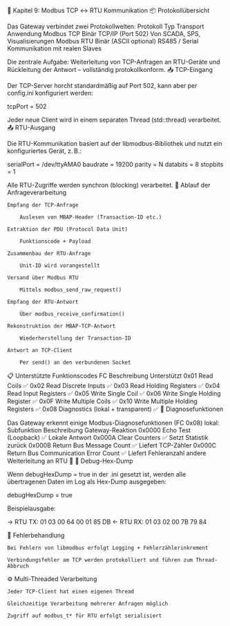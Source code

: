 🔄 Kapitel 9: Modbus TCP ↔ RTU Kommunikation
📦 Protokollübersicht

Das Gateway verbindet zwei Protokollwelten:
Protokoll	Typ	Transport	Anwendung
Modbus TCP	Binär	TCP/IP (Port 502)	Von SCADA, SPS, Visualisierungen
Modbus RTU	Binär (ASCII optional)	RS485 / Serial	Kommunikation mit realen Slaves

Die zentrale Aufgabe: Weiterleitung von TCP-Anfragen an RTU-Geräte und Rückleitung der Antwort – vollständig protokollkonform.
📥 TCP-Eingang

Der TCP-Server horcht standardmäßig auf Port 502, kann aber per config.ini konfiguriert werden:

tcpPort = 502

Jeder neue Client wird in einem separaten Thread (std::thread) verarbeitet.
📤 RTU-Ausgang

Die RTU-Kommunikation basiert auf der libmodbus-Bibliothek und nutzt ein konfiguriertes Gerät, z. B.:

serialPort = /dev/ttyAMA0
baudrate = 19200
parity = N
databits = 8
stopbits = 1

Alle RTU-Zugriffe werden synchron (blocking) verarbeitet.
🔄 Ablauf der Anfrageverarbeitung

    Empfang der TCP-Anfrage

        Auslesen von MBAP-Header (Transaction-ID etc.)

    Extraktion der PDU (Protocol Data Unit)

        Funktionscode + Payload

    Zusammenbau der RTU-Anfrage

        Unit-ID wird vorangestellt

    Versand über Modbus RTU

        Mittels modbus_send_raw_request()

    Empfang der RTU-Antwort

        Über modbus_receive_confirmation()

    Rekonstruktion der MBAP-TCP-Antwort

        Wiederherstellung der Transaction-ID

    Antwort an TCP-Client

        Per send() an den verbundenen Socket

📋 Unterstützte Funktionscodes
FC	Beschreibung	Unterstützt
0x01	Read Coils	✅
0x02	Read Discrete Inputs	✅
0x03	Read Holding Registers	✅
0x04	Read Input Registers	✅
0x05	Write Single Coil	✅
0x06	Write Single Holding Register	✅
0x0F	Write Multiple Coils	✅
0x10	Write Multiple Holding Registers	✅
0x08	Diagnostics (lokal + transparent)	✅
🔎 Diagnosefunktionen

Das Gateway erkennt einige Modbus-Diagnosefunktionen (FC 0x08) lokal:
Subfunktion	Beschreibung	Gateway-Reaktion
0x0000	Echo Test (Loopback)	✅ Lokale Antwort
0x000A	Clear Counters	✅ Setzt Statistik zurück
0x000B	Return Bus Message Count	✅ Liefert TCP-Zähler
0x000C	Return Bus Communication Error Count	✅ Liefert Fehleranzahl
andere	Weiterleitung an RTU	🔁
🔧 Debug-Hex-Dump

Wenn debugHexDump = true in der .ini gesetzt ist, werden alle übertragenen Daten im Log als Hex-Dump ausgegeben:

debugHexDump = true

Beispielausgabe:

→ RTU TX:  01 03 00 64 00 01 85 DB
← RTU RX:  01 03 02 00 7B 79 84

🚨 Fehlerbehandlung

    Bei Fehlern von libmodbus erfolgt Logging + Fehlerzählerinkrement

    Verbindungsfehler am TCP werden protokolliert und führen zum Thread-Abbruch

⚙️ Multi-Threaded Verarbeitung

    Jeder TCP-Client hat einen eigenen Thread

    Gleichzeitige Verarbeitung mehrerer Anfragen möglich

    Zugriff auf modbus_t* für RTU erfolgt serialisiert


